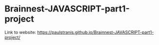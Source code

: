 # Brainnest-JAVASCRIPT-part1-project

Link to website: https://paulstranis.github.io/Brainnest-JAVASCRIPT-part1-project/
